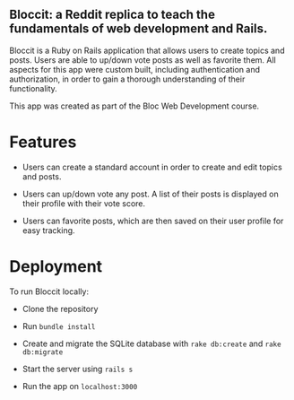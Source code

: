 ## Bloccit: a Reddit replica to teach the fundamentals of web development and Rails.

Bloccit is a Ruby on Rails application that allows users to create topics and posts. Users are able to up/down vote posts as well as favorite them. All aspects for this app were custom built, including authentication and authorization, in order to gain a thorough understanding of their functionality.

This app was created as part of the Bloc Web Development course.

# Features

- Users can create a standard account in order to create and edit topics and posts.

- Users can up/down vote any post. A list of their posts is displayed on their profile with their vote score.

- Users can favorite posts, which are then saved on their user profile for easy tracking.

# Deployment

To run Bloccit locally:

- Clone the repository

- Run `bundle install`

- Create and migrate the SQLite database with `rake db:create` and `rake db:migrate`

- Start the server using `rails s`

- Run the app on `localhost:3000`
